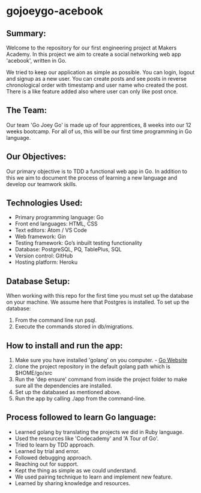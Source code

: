 # gojoeygo-acebook

## Summary:
Welcome to the repository for our first engineering project at Makers Academy. In this project we aim to create a social networking web app 'acebook', written in Go.

We tried to keep our application as simple as possible. You can login, logout and signup as a new user. You can create posts and see posts in reverse chronological order with timestamp and user name who created the post. There is a like feature added also where user can only like post once.

## The Team:
Our team 'Go Joey Go' is made up of four apprentices, 8 weeks into our 12 weeks bootcamp. For all of us, this will be our first time programming in Go language.

## Our Objectives:
Our primary objective is to TDD a functional web app in Go.
In addition to this we aim to document the process of learning a new language and develop our teamwork skills.

## Technologies Used:
- Primary programming language: Go
- Front end languages: HTML, CSS
- Text editors: Atom / VS Code
- Web framework: Gin
- Testing framework: Go’s inbuilt testing functionality
- Database: PostgreSQL, PQ, TablePlus, SQL
- Version control: GitHub
- Hosting platform: Heroku

## Database Setup:
When working with this repo for the first time you must set up the database on your machine. We assume here that Postgres is installed.
To set up the database:
1. From the command line run psql.
2. Execute the commands stored in db/migrations.

## How to install and run the app:
   1. Make sure you have installed 'golang' on you computer.
    - [Go Website](http://www.golang.org/dl/)
   2. clone the project repository in the default golang path which is $HOME/go/src
   3. Run the 'dep ensure' command from inside the project folder to make sure all the dependencies are installed.
   4. Set up the databased as mentioned above.
   5. Run the app by calling ./app from the command-line.

## Process followed to learn Go language:
  - Learned golang by translating the projects we did in Ruby language.
  - Used the resources like 'Codecademy' and 'A Tour of Go'.
  - Tried to learn by TDD approach.
  - Learned by trial and error.
  - Followed debugging approach.
  - Reaching out for support.
  - Kept the thing as simple as we could understand.
  - We used pairing technique to learn and implement new feature.
  - Learned by sharing knowledge and resources.
